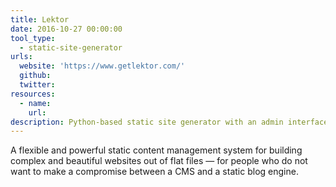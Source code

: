 ```yaml
---
title: Lektor
date: 2016-10-27 00:00:00
tool_type:
  - static-site-generator
urls:
  website: 'https://www.getlektor.com/'
  github:
  twitter:
resources:
  - name:
    url:
description: Python-based static site generator with an admin interface.
---
```



A flexible and powerful static content management system for building complex and beautiful websites out of flat files — for people who do not want to make a compromise between a CMS and a static blog engine.